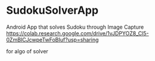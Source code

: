 # SudokuSolverApp
Android App that solves Sudoku through Image Capture
https://colab.research.google.com/drive/1vJDPYOZ8_Cl5-0ZmBICJcwpeTwFoBIuf?usp=sharing

for algo of solver
